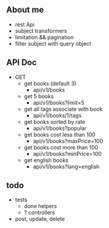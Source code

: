 About me
----------
- rest Api
- subject transformers
- limitation && pagination
- filter subject with query object 

API Doc
-----------
- GET
    - get books (default 3)
        - api/v1/books
    - get 5 books
        - api/v1/books?limit=5
    - get all tags associate with book
        - api/v1/books/1/tags
    - get books sorted by rate
        - api/v1/books?popular
    - get books cost less than 100
        - api/v1/books?maxPrice=100
    - get books cost more than 100
        - api/v1/books?minPrice=100
    - get english books
        - api/v1/books?lang=english

todo
------
- tests
    - done helpers
    - ? controllers
- post, update, delete